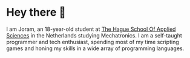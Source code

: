 # Hey there 👋

I am Joram, an 18-year-old student at [The Hague School Of Applied Sciences](https://www.thuas.com/) in the Netherlands studying Mechatronics. I am a self-taught programmer and tech enthusiast, spending most of my time scripting games and honing my skills in a wide array of programming languages.

<!--
**PablitoTheChicken/PablitoTheChicken** is a ✨ _special_ ✨ repository because its `README.md` (this file) appears on your GitHub profile.

Here are some ideas to get you started:

- 🔭 I’m currently working on ...
- 🌱 I’m currently learning ...
- 👯 I’m looking to collaborate on ...
- 🤔 I’m looking for help with ...
- 💬 Ask me about ...
- 📫 How to reach me: ...
- 😄 Pronouns: ...
- ⚡ Fun fact: ...
-->
